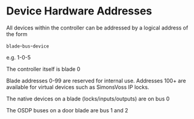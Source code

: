 # Device Hardware Addresses

All devices within the controller can be addressed by a logical address of the
form

`blade`-`bus`-`device`

e.g. 1-0-5

The controller itself is blade 0

Blade addresses 0-99 are reserved for internal use. Addresses 100+ are available
for virtual devices such as SimonsVoss IP locks.

The native devices on a blade (locks/inputs/outputs) are on bus 0

The OSDP buses on a door blade are bus 1 and 2
